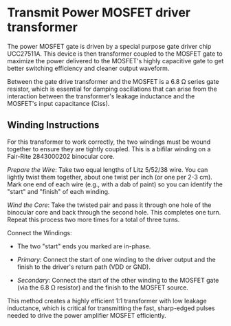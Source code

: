 # Transmit Power MOSFET driver transformer
The power MOSFET gate is driven by a special purpose gate driver chip
UCC27511A. This device is then transformer coupled to the MOSFET gate
to maximize the power delivered to the MOSFET's highly capacitive gate
to get better switching efficiency and cleaner output waveform.

Between the gate drive transformer and the MOSFET is a 6.8 Ω series
gate resistor, which is essential for damping oscillations that can
arise from the interaction between the transformer's leakage
inductance and the MOSFET's input capacitance (Ciss).

## Winding Instructions
For this transformer to work correctly, the two windings must be wound
together to ensure they are tightly coupled. This is a bifilar winding
on a Fair-Rite 2843000202 binocular core.

*Prepare the Wire*: Take two equal lengths of Litz 5/52/38 wire. You
can lightly twist them together, about one twist per inch (or one per
2-3 cm). Mark one end of each wire (e.g., with a dab of paint) so you
can identify the "start" and "finish" of each winding.

*Wind the Core*: Take the twisted pair and pass it through one hole of
the binocular core and back through the second hole. This completes
one turn. Repeat this process two more times for a total of three
turns.

Connect the Windings:

* The two "start" ends you marked are in-phase.

* *Primary*: Connect the start of one winding to the driver output and
  the finish to the driver's return path (VDD or GND).

* *Secondary*: Connect the start of the other winding to the MOSFET
  gate (via the 6.8 Ω resistor) and the finish to the MOSFET source.

This method creates a highly efficient 1:1 transformer with low
leakage inductance, which is critical for transmitting the fast,
sharp-edged pulses needed to drive the power amplifier MOSFET
efficiently.
